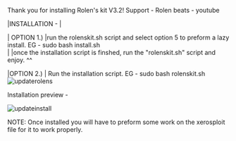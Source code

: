 
Thank you for installing Rolen's kit V3.2! Support - Rolen beats - youtube                                                                                                          


|INSTALLATION - |                                                                                                                                                                     

| OPTION 1.)  |run the rolenskit.sh script and select option 5 to preform a lazy install.       EG - sudo bash install.sh                                                             
|             |once the installation script is finshed, run the "rolenskit.sh" script and enjoy. ^^                                                                                   

|OPTION 2.)   | Run the installation script.                                                    EG - sudo bash rolenskit.sh                                                           
![updaterolens](https://github.com/rolen3343/Rolenskit/assets/89835953/ce501c7e-c06b-4f39-b1aa-fd84a51ccdf4)



Installation preview - 


![updateinstall](https://github.com/rolen3343/Rolenskit/assets/89835953/31e4c305-8e2e-4a11-ba7e-2c7c77bf154e)


NOTE: Once installed you will have to preform some work on the xerosploit file for it to work properly.
